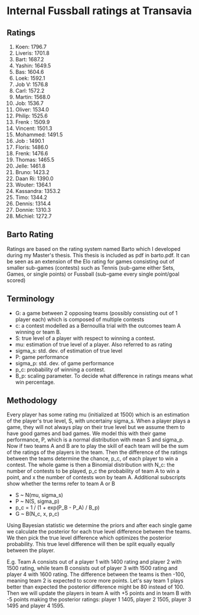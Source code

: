 # Internal Fussball ratings at Transavia
## Ratings
1. Koen: 1796.7 
2. Liveris: 1701.8 
3. Bart: 1687.2 
4. Yashin: 1649.5 
5. Bas: 1604.6 
6. Loek: 1592.1 
7. Job V: 1576.8 
8. Carl: 1572.2 
9. Martin: 1568.0 
10. Job: 1536.7 
11. Oliver: 1534.0 
12. Philip: 1525.6 
13. Frenk : 1509.9 
14. Vincent: 1501.3 
15. Mohammed: 1491.5 
16. Job : 1490.1 
17. Floris: 1486.0 
18. Frenk: 1476.6 
19. Thomas: 1465.5 
20. Jelle: 1461.8 
21. Bruno: 1423.2 
22. Daan Ri: 1390.0 
23. Wouter: 1364.1 
24. Kassandra: 1353.2 
25. Timo: 1344.2 
26. Dennis: 1314.4 
27. Donnie: 1310.3 
28. Michiel: 1272.7 

## Barto Rating
Ratings are based on the rating system named Barto which I developed during my Master's thesis. This thesis is included as pdf in barto.pdf. It can be seen as an extension of the Elo rating for games consisting out of smaller sub-games (contests) such as Tennis (sub-game either Sets, Games, or single points) or Fussball (sub-game every single point/goal scored)
## Terminology
- G: a game between 2 opposing teams (possibly consisting out of 1 player each) which is composed of multiple contests
- c: a contest modelled as a Bernoullia trial with the outcomes team A winning or team B.
- S: true level of a player with respect to winning a contest.
- mu: estimation of true level of a player. Also referred to as rating
- sigma_s: std. dev. of estimation of true level
- P: game performance
- sigma_p: std. dev. of game performance
- p_c: probability of winning a contest.
- B_p: scaling parameter. To decide what difference in ratings means what win percentage.
## Methodology
Every player has some rating mu (initialized at 1500) which is an estimation of the player's true level, S, with uncertainy sigma_s. When a player plays a game, they will not always play on their true level but we assume them to have good games and bad games. We model this with their game performance, P, which is a normal distribution with mean S and sigma_p. Now if two teams A and B are to play the skill of each team will be the sum of the ratings of the players in the team. Then the difference of the ratings between the teams determine the chance, p_c, of each player to win a contest. The whole game is then a Binomial distribution with N_c: the number of contests to be played, p_c the probability of team A to win a point, and x the number of contests won by team A. Additional subscripts show whether the terms refer to team A or B
- S ~ N(mu, sigma_s)
- P ~ N(S, sigma_p)
- p_c = 1 / (1 + exp(P_B - P_A) / B_p)
- G ~ B(N_c, x, p_c)

Using Bayesian statistic we determine the priors and after each single game we calculate the posterior for each true level difference between the teams. We then pick the true level difference which optimizes the posterior probability. This true level difference will then be split equally equally between the player. 

E.g. Team A consists out of a player 1 with 1400 rating and player 2 with 1500 rating, while team B consists out of player 3 with 1500 rating and player 4 with 1600 rating. The difference between the teams is then -100, meaning team 2 is expected to score more points. Let's say team 1 plays better than expected the posterior difference might be 80 instead of 100. Then we will update the players in team A with +5 points and in team B with -5 points making the posterior ratings: player 1 1405, player 2 1505, player 3 1495 and player 4 1595.